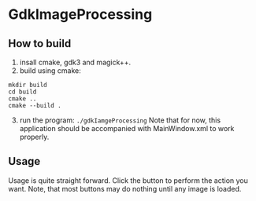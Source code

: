 # GdkImageProcessing
## How to build
1. insall cmake, gdk3 and magick++.
2. build using cmake:
```
mkdir build
cd build
cmake ..
cmake --build .
```
3. run the program:
`./gdkIamgeProcessing`
Note that for now, this application should be accompanied with MainWindow.xml to work properly.

## Usage

Usage is quite straight forward. Click the button to perform the action you want. Note, that most buttons may do nothing until any image is loaded.
